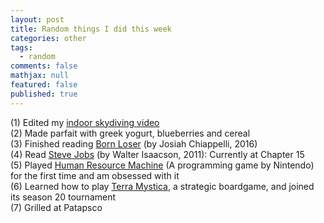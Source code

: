 ```yaml
---
layout: post
title: Random things I did this week
categories: other
tags: 
  - random
comments: false
mathjax: null
featured: false
published: true
---
```


(1) Edited my [indoor skydiving video](https://youtu.be/TWi0DZzWtIU) </br>
(2) Made parfait with greek yogurt, blueberries and cereal </br>
(3) Finished reading [Born Loser](https://www.amazon.com/Born-Loser-Josiah-Chiappelli/dp/1535262788/ref=sr_1_1?ie=UTF8&qid=1502050165&sr=8-1&keywords=josiah+chiappelli) (by Josiah Chiappelli, 2016) </br>
(4) Read [Steve Jobs](https://www.amazon.com/Steve-Jobs-Walter-Isaacson/dp/1501127624/ref=sr_1_1?ie=UTF8&qid=1502050311&sr=8-1&keywords=steve+jobs) (by Walter Isaacson, 2011): Currently at Chapter 15 </br>
(5) Played [Human Resource Machine](https://youtu.be/nA40XF1MG-Y) (A programming game by Nintendo) for the first time and am obsessed with it </br>
(6) Learned how to play [Terra Mystica](https://boardgamegeek.com/boardgame/120677/terra-mystica), a strategic boardgame, and joined its season 20 tournament </br>
(7) Grilled at Patapsco